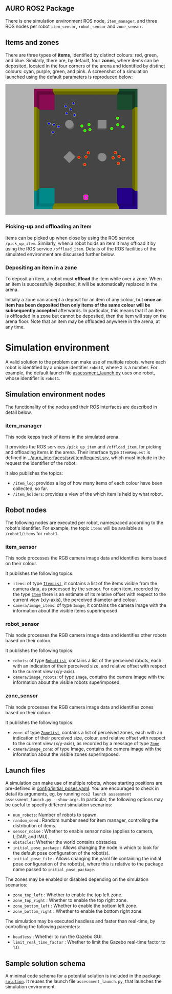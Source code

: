 AURO ROS2 Package
----------------------------
There is one simulation environment ROS node, `item_manager`, and three ROS nodes per
robot `item_sensor`, `robot_sensor` and `zone_sensor`.

## Items and zones
There are three types of **items**, identified by distinct colours: red, green, and blue. Similarly,
there are, by default, four **zones**, where items can be deposited,  located in the four corners of the arena
and identified by distinct colours: cyan, purple, green, and pink. A screenshot of a simulation 
launched using the default parameters is reproduced below:

![Screenshot of simulation environment running in Gazebo](img/assessment_world_launch_sample.jpg)

### Picking-up and offloading an item
Items can be picked up when close by using the ROS service `/pick_up_item`. Similarly, when a robot
holds an item it may offload it by using the ROS service `/offload_item`. Details of the ROS facilities
of the simulated environment are discussed further below.

### Depositing an item in a zone
To deposit an item, a robot must **offload** the item while over a zone. When an item is successfully 
deposited, it will be automatically replaced in the arena. 

Initially a zone can accept a deposit for an item of any colour, but 
**once an item has been deposited then only items of the same colour will be subsequently accepted** afterwards. 
In particular, this means that if an item is offloaded in a zone but cannot be deposited, then the 
item will stay on the arena floor. Note that an item may be offloaded anywhere in the arena, at any time.

# Simulation environment
A valid solution to the problem can make use of multiple robots, where each robot is
identified by a unique identifier `robotX`, where `X` is a number. For example, the 
default launch file [assessment_launch.py](launch/assessment_launch.py) uses one robot, 
whose identifier is `robot1`.

## Simulation environment nodes
The functionality of the nodes and their ROS interfaces are described in detail below.

### item_manager
This node keeps track of items in the simulated arena. 

It provides the ROS services `/pick_up_item` and `/offload_item`, for picking and offloading items
in the arena. Their interface type `ItemRequest` is defined in [../auro_interfaces/srv/ItemRequest.srv](../auro_interfaces/srv/ItemRequest.srv),
which must include in the request the identifier of the robot.

It also publishes the topics:
* `/item_log`: provides a log of how many items of each colour have been collected, so far.
* `/item_holders`: provides a view of the which item is held by what robot.

## Robot nodes
The following nodes are executed per robot, namespaced according to the robot's identifier. For
example, the topic `items` will be available as `/robot1/items` for `robot1`.

### item_sensor
This node processes the RGB camera image data and identifies items based on their colour.

It publishes the following topics:
* `items`: of type [`ItemList`](../assessment_interfaces/msg/ItemList.msg), it contains a list of the items 
  visible from the camera data, as processed by the sensor. For
  each item, recorded by the type [`Item`](../assessment_interfaces/msg/Item.msg) there is an estimate of its 
  relative offset with respect to the current view (x/y-axis), the perceived diameter and colour.
* `camera/image_items`: of type `Image`, it contains the camera image with the information about the visible
  items superimposed.

### robot_sensor
This node processes the RGB camera image data and identifies other robots based on their colour.

It publishes the following topics:
* `robots`: of type [`RobotList`](../assessment_interfaces/msg/RobotList.msg), contains a list of the perceived robots, each with an indication of
  their perceived size, and relative offset with respect to the current view (x/y-axis).
* `camera/image_robots`: of type `Image`, contains the camera image with the information about the visible
  robots superimposed.

### zone_sensor
This node processes the RGB camera image data and identifies zones based on their colour.

It publishes the following topics:
* `zone`: of type [`Zonelist`](../assessment_interfaces/msg/ZoneList.msg), contains a list of perceived zones, each with an indication of their
  perceived size, colour, and relative offset with respect to the current view (x/y-axis), as recorded by a message of type [`Zone`](../assessment_interfaces/msg/Zone.msg)
* `camera/image_zone`: of type Image, contains the camera image with the information about the visible
  zones superimposed.

## Launch files
A simulation can make use of multiple robots, whose starting positions are pre-defined
in [config/initial_poses.yaml](config/initial_poses.yaml). You are encouraged to check
in detail its arguments, eg. by running `ros2 launch assessment assessment_launch.py --show-args`.
In particular, the following options may be useful to specify different simulation scenarios:

* `num_robots`: Number of robots to spawn.
* `random_seed` : Random number seed for item manager, controlling the distribution of items.
* `sensor_noise` : Whether to enable sensor noise (applies to camera, LiDAR, and IMU).
* `obstacles`: Whether the world contains obstacles.
* `initial_pose_package` : Allows changing the node in which to look for the default pose configuration of the robot(s).
* `initial_pose_file` : Allows changing the yaml file containing the initial pose configuration of the robot(s), where this
   is relative to the package name passed to `initial_pose_package`.

The zones may be enabled or disabled depending on the simulation scenarios:

* `zone_top_left` : Whether to enable the top left zone.
* `zone_top_right` : Whether to enable the top right zone.
* `zone_bottom_left` : Whether to enable the bottom left zone.
* `zone_bottom_right` : Whether to enable the bottom right zone.

The simulation may be executed headless and faster than real-time, by controlling the following paremters:

* `headless` : Whether to run the Gazebo GUI.
* `limit_real_time_factor` : Whether to limit the Gazebo real-time factor to 1.0.

## Sample solution schema
A minimal code schema for a potential solution is included in the package [`solution`](../solution/). It
reuses the launch file `assessment_launch.py`, that launches the simulation environment.
